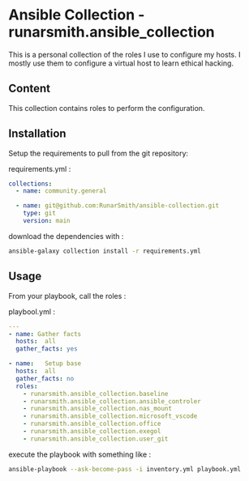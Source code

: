# Ansible Collection - runarsmith.ansible_collection

This is a personal collection of the roles I use to configure my hosts. I mostly use them to configure a virtual host to learn ethical hacking.

## Content

This collection contains roles to perform the configuration.

## Installation

Setup the requirements to pull from the git repository:

requirements.yml :

```yaml
collections:
  - name: community.general

  - name: git@github.com:RunarSmith/ansible-collection.git
    type: git
    version: main
```

download the dependencies with :

```bash
ansible-galaxy collection install -r requirements.yml
```

## Usage

From your playbook, call the roles :

playbool.yml :

```yaml
---
- name: Gather facts
  hosts:  all
  gather_facts: yes

- name:   Setup base
  hosts:  all
  gather_facts: no
  roles:
    - runarsmith.ansible_collection.baseline    
    - runarsmith.ansible_collection.ansible_controler
    - runarsmith.ansible_collection.nas_mount
    - runarsmith.ansible_collection.microsoft_vscode
    - runarsmith.ansible_collection.office
    - runarsmith.ansible_collection.exegol
    - runarsmith.ansible_collection.user_git
```

execute the playbook with something like :

```bash
ansible-playbook --ask-become-pass -i inventory.yml playbook.yml
```